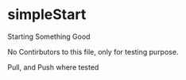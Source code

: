 # simpleStart
Starting Something Good

No Contirbutors to this file, only for testing purpose.

Pull, and Push where tested
